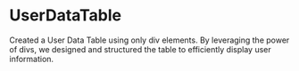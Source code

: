 # UserDataTable
Created a User Data Table using only div elements. By leveraging the power of divs, we designed and structured the table to efficiently display user information.
